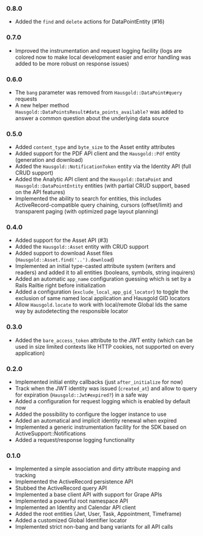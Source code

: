 ### 0.8.0

* Added the `find` and `delete` actions for DataPointEntity (#16)

### 0.7.0

* Improved the instrumentation and request logging facility (logs are colored
  now to make local development easier and error handling was added to be more
  robust on response issues)

### 0.6.0

* The `bang` parameter was removed from `Hausgold::DataPoint#query` requests
* A new helper method `Hausgold::DataPointsResult#data_points_available?` was
  added to answer a common question about the underlying data source

### 0.5.0

* Added `content_type` and `byte_size` to the Asset entity attributes
* Added support for the PDF API client and the `Hausgold::Pdf` entity
  (generation and download)
* Added the `Hausgold::NotificationToken` entity via the Identity API
  (full CRUD support)
* Added the Analytic API client and the `Hausgold::DataPoint` and
  `Hausgold::DataPointEntity` entities (with partial CRUD support,
  based on the API features)
* Implemented the ability to search for entities, this includes
  ActiveRecord-compatible query chaining, cursors (offset/limit) and
  transparent paging (with optimized page layout planning)

### 0.4.0

* Added support for the Asset API (#3)
* Added the `Hausgold::Asset` entity with CRUD support
* Added support to download Asset files (`Hausgold::Asset.find('..').download`)
* Implemented an initial type-casted attribute system (writers and readers)
  and added it to all entities (booleans, symbols, string inquirers)
* Added an automatic `app_name` configuration guessing which is set by a Rails
  Railtie right before initialization
* Added a configuration (`exclude_local_app_gid_locator`) to toggle the
  exclusion of same named local application and Hausgold GID locators
* Allow `Hausgold.locate` to work with local/remote Global Ids the same way by
  autodetecting the responsible locator

### 0.3.0

* Added the `bare_access_token` attribute to the JWT entity (which can be
  used in size limited contexts like HTTP cookies, not supported on every
  application)

### 0.2.0

* Implemented initial entity callbacks (just `after_initialize` for now)
* Track when the JWT identity was issued (`created_at`)
  and allow to query for expiration (`Hausgold::Jwt#expired?`) in a safe way
* Added a configuration for request logging which is enabled by default now
* Added the possibility to configure the logger instance to use
* Added an automatical and implicit identity renewal when expired
* Implemented a generic instrumentation facility for the SDK
  based on ActiveSupport::Notifications
* Added a request/response logging functionality

### 0.1.0

* Implemented a simple association and dirty attribute mapping and tracking
* Implemented the ActiveRecord persistence API
* Stubbed the ActiveRecord query API
* Implemented a base client API with support for Grape APIs
* Implemented a powerful root namespace API
* Implemented an Identity and Calendar API client
* Added the root entities (Jwt, User, Task, Appointment, Timeframe)
* Added a customized Global Identifier locator
* Implemented strict non-bang and bang variants for all API calls
